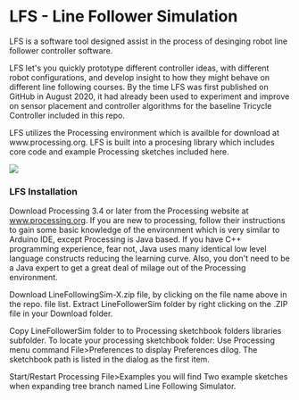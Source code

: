 # LFS - Line Follower Simulation 
LFS is a software tool designed assist in the process of desinging robot line follower controller software.
<p>
LFS let's you quickly prototype different controller ideas, with different robot configurations, and develop insight to how they might behave on different line following courses. By the time LFS was first published on GitHub in August 2020, it had already been used to experiment and improve on sensor placement and controller algorithms for the baseline Tricycle Controller included in this repo. 
<p>
LFS utilizes the Processing environment which is availble for download at www.processing.org. LFS is built into a procesing library which includes core code and example Processing sketches included here. 
  
  
![](https://github.com/ron-grant/LineFollowerSimLib/blob/master/ChallengeSmallImage.jpg)



### LFS Installation

Download Processing 3.4 or later from the Processing website at www.processing.org.
If you are new to processing, follow their instructions to gain some basic knowledge of the environment which is very similar to Arduino IDE, except Processing is Java based. If you have C++ programming experience, fear not, Java uses many identical low level language constructs reducing the learning curve. Also, you don't need to be a Java expert to get a great deal of milage out of the Processing environment.

<p>
Download LineFollowingSim-X.zip file, by clicking on the file name above in the repo. file list.
Extract LineFollowerSim folder by right clicking on the .ZIP file in your Download folder.
<p>
Copy LineFollowerSim folder to to Processing sketchbook folders libraries subfolder.
To locate your processing sketchbook folder: Use Processing menu command  File>Preferences to display Preferences dilog. The sketchbook path is listed in the dialog as the first item.
<p>  
Start/Restart Processing  File>Examples  you will find Two example sketches when expanding tree branch named Line Following Simulator.





